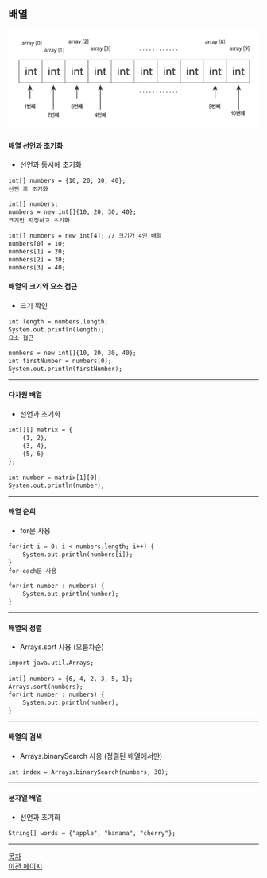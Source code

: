 ## 배열

<p align="center">
  <img src="../Image/array.png" alt="array">
</p>

#### 배열 선언과 초기화
- 선언과 동시에 초기화

```
int[] numbers = {10, 20, 30, 40};
선언 후 초기화
```

```
int[] numbers;
numbers = new int[]{10, 20, 30, 40};
크기만 지정하고 초기화
```

```
int[] numbers = new int[4]; // 크기가 4인 배열
numbers[0] = 10;
numbers[1] = 20;
numbers[2] = 30;
numbers[3] = 40;
```

#### 배열의 크기와 요소 접근
- 크기 확인

```
int length = numbers.length;
System.out.println(length);
요소 접근
```

```
numbers = new int[]{10, 20, 30, 40};
int firstNumber = numbers[0];
System.out.println(firstNumber);
```
---

#### 다차원 배열
- 선언과 초기화

```
int[][] matrix = {
    {1, 2},
    {3, 4},
    {5, 6}
};

int number = matrix[1][0];
System.out.println(number);
```
---

#### 배열 순회
- for문 사용

```
for(int i = 0; i < numbers.length; i++) {
    System.out.println(numbers[i]);
}
for-each문 사용
```

```
for(int number : numbers) {
    System.out.println(number);
}
```
---

#### 배열의 정렬
- Arrays.sort 사용 (오름차순)

```
import java.util.Arrays;

int[] numbers = {6, 4, 2, 3, 5, 1};
Arrays.sort(numbers);
for(int number : numbers) {
    System.out.println(number);
}
```
---

#### 배열의 검색
- Arrays.binarySearch 사용 (정렬된 배열에서만)

```
int index = Arrays.binarySearch(numbers, 30);
```
---

#### 문자열 배열
- 선언과 초기화

```
String[] words = {"apple", "banana", "cherry"};
```

---
<!--목차 & 다음으로 페이지 이동-->
[목차](https://github.com/Devcurve/Java/blob/main/README.md)<br>
[이전 페이지](https://github.com/Devcurve/Java/blob/main/Markdown/string.md)<br>
<!--[다음 페이지](https://github.com/Devcurve/Java/blob/main/Markdown/array.md)-->
